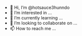 - 👋 Hi, I’m @hotsauce3hunndo
- 👀 I’m interested in ...
- 🌱 I’m currently learning ...
- 💞️ I’m looking to collaborate on ...
- 📫 How to reach me ...

<!---
hotsauce3hunndo/hotsauce3hunndo is a ✨ special ✨ repository because its `README.md` (this file) appears on your GitHub profile.
You can click the Preview link to take a look at your changes.
--->
